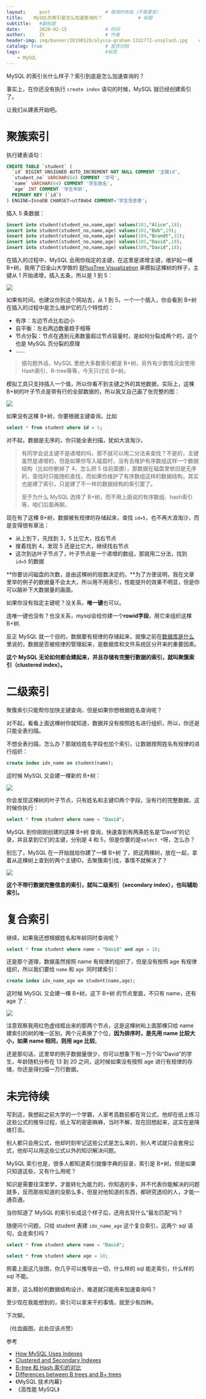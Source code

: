 ```yaml
---
layout:     post                    # 使用的布局（不需要改）
title:    MySQL的索引是怎么加速查询的？             # 标题 
subtitle:   #副标题
date:       2020-02-15              # 时间
author:     ZY                      # 作者
header-img: img/banner/20190128/alyssa-graham-1322772-unsplash.jpg    #这篇文章标题背景图片
catalog: true                       # 是否归档
tags:                               #标签
    - MySQL
---
```


MySQL 的索引长什么样子？索引到底是怎么加速查询的？

事实上，在你还没有执行 `create index` 语句的时候，MySQL 就已经创建索引了。

让我们从建表开始吧。

# 聚簇索引

执行建表语句：

```sql
CREATE TABLE `student` (
  `id` BIGINT UNSIGNED AUTO_INCREMENT NOT NULL COMMENT '主键id',
  `student_no` VARCHAR(64) COMMENT '学号',
  `name` VARCHAR(64) COMMENT '学生姓名',
  `age` INT COMMENT '学生年龄',
  PRIMARY KEY (`id`)
) ENGINE=InnoDB CHARSET=utf8mb4 COMMENT='学生信息表';
```

插入 5 条数据：

```sql
insert into student(student_no,name,age) values(101,"Alice",18);
insert into student(student_no,name,age) values(102,"Bob",19);
insert into student(student_no,name,age) values(104,"Brandt",15);
insert into student(student_no,name,age) values(105,"David",19);
insert into student(student_no,name,age) values(109,"David",18);
```

在插入的过程中，MySQL 会用你指定的主键，在这里是递增主键，维护起一棵 B+树，我用了旧金山大学做的 [BPlusTree Visualization](https://www.cs.usfca.edu/~galles/visualization/BPlusTree.html) 来模拟这棵树的样子，主键从 1 开始递增，插入五条，所以是 1 到 5：

![](/img/post/2020-02-15-how-mysql-use-index/bplustree-vis.png)  

如果有时间，也建议你到这个网站去，从 1 到 5，一个一个插入，你会看到 B+树在插入的过程中是怎么维护它的几个特性的：

- 有序：左边节点比右边小
- 自平衡：左右两边数量趋于相等
- 节点分裂：节点在遇到元素数量超过节点容量时，是如何分裂成两个的，这个也是 MySQL 页分裂的原理
- ......

> 插句题外话，MySQL 里绝大多数索引都是 B+树，另外有少数情况会使用 Hash索引、R-tree等等，今天只讨论 B+树。

模拟工具只支持插入一个值，所以你看不到主键之外的其他数据，实际上，这棵 B+树的叶子节点是带有行的全部数据的，所以我又自己画了张完整的图：

![](/img/post/2020-02-15-how-mysql-use-index/MySQL-clustered-index.png)  

如果没有这棵 B+树，你要根据主键查询，比如

```sql
select * from student where id = 5;
```

对不起，数据是无序的，你只能全表扫描，犹如大浪淘沙。

> 有同学会说主键不是递增的吗，那不就可以用二分法来查找？不是的，主键虽然是递增的，但是如果你写入磁盘时，没有去维护有序数组这样一个数据结构（比如你删掉了 4，怎么把 5 往前面挪），那数据在磁盘里依旧是无序的，查找时只能随机查找，而如果你维护了有序数组这样的数据结构，其实也是建了索引，只是建了不一样的数据结构的索引罢了。
>
> 至于为什么 MySQL 选择了 B+树，而不用上面说的有序数组、hash索引等，咱们后面再聊。

现在有了这棵 B+树，数据被有规律的存储起来，查找 `id=5`，也不再大浪淘沙，而是变得很有章法：

- 从上到下，先找到 3，5 比它大，找右节点
- 接着找到 4，发现 5 还是比它大，继续找右节点
- 这次到达叶子节点了，叶子节点是一个递增的数组，那就用二分法，找到 `id=5` 的数据

**你要访问磁盘的次数，是由这棵树的层数决定的。**为了方便说明，我在文章里举的例子的数据量不会太大，所以用不用索引，性能提升的效果不明显，但是你可以脑补下大数据量的画面。

如果你没有指定主键呢？没关系，**唯一键**也可以。

连唯一键也没有？也没关系，mysql会给你建一个**rowid字段**，用它来组织这棵 B+树.

反正 MySQL 就一个目的，数据要有规律的存储起来，就像之前在[数据库是什么](https://zhuanlan.zhihu.com/p/83074930)里说的，数据是否被规律的管理起来，是数据库和文件系统区分开来的重要因素。

**这个 MySQL 无论如何都会建起来，并且存储有完整行数据的索引，就叫聚簇索引（clustered index）。**



# 二级索引

聚簇索引只能帮你加快主键查询，但是如果你想根据姓名查询呢？

对不起，看看上面这棵树你就知道，数据并没有按照姓名进行组织，所以，你还是只能全表扫描。

不想全表扫描，怎么办？那就给姓名字段也加个索引，让数据按照姓名有规律的进行组织：

```sql
create index idx_name on student(name);
```

这时候 MySQL 又会建一棵新的 B+树：

![](/img/post/2020-02-15-how-mysql-use-index/MySQL-secondary-index.png)  

你会发现这棵树的叶子节点，只有姓名和主键ID两个字段，没有行的完整数据，这时候你执行：

```sql
select * from student where name = "David";
```

MySQL 到你刚刚创建的这棵 B+树 查询，快速查到有两条姓名是“David”的记录，并且拿到它们的主键，分别是 4 和 5，但是你要的是`select *`呀，怎么办？

别忘了，MySQL 在一开始就给你建了一棵 B+树 了，把这两棵树，放在一起，拿着从这棵树上查到的两个主键ID，去聚簇索引找，事情不就解决了？

![](/img/post/2020-02-15-how-mysql-use-index/MySQL-clustered-secondary.png)  

**这个不带行数据完整信息的索引，就叫二级索引（secondary index），也叫辅助索引。**



# 复合索引

继续，如果我还想根据姓名和年龄同时查询呢？

```sql
select * from student where name = "David" and age = 18;
```

还是那个道理，数据虽然按照 name 有规律的组织了，但是没有按照 age 有规律组织，所以我们要给 `name` 和 `age `同时建索引：

```sql
create index idx_name_age on student(name,age);
```

这时候 MySQL 又会建一棵 B+树，这下 B+树 的节点里面，不只有 name，还有 age 了：

![](/img/post/2020-02-15-how-mysql-use-index/MySQL-combined-index.png)  

注意观察我用红色虚线框出来的那两个节点，这是这棵树和上面那棵只给 name 建索引的树的唯一区别，两个元素换了个位，**因为排序时，是先用 name 比较大小，如果 name 相同，则用 age 比较**。

还是那句话，这里举的例子数据量很少，你可以想象下有一万个叫“David”的学生，年龄随机分布在 13 到 20 之间，这时候如果没有按照 age 进行有规律的存储，你还是得扫描一万行数据。



# 未完待续

写到这，我想起之前大学的一个学霸，人家考高数前都在背公式，他却在纸上练习这些公式的推导过程，纸上写的密密麻麻，当时不解，现在回想起来，这实在是降维打击。

别人都只会用公式，他却时刻牢记这些公式是怎么来的，别人考试就只会套用公式，他却可以用这些公式以外的知识解决问题。

MySQL 索引也是，很多人都知道索引就像字典的目录，索引是 B+树，但是如果只知道这些，又有什么用呢？

知识是需要往深里学，才能转化为能力的，你知道的多，并不代表你能解决的问题就多，反而那些知道的没那么多，但是对他知道的东西，都研究透彻的人，才能一通百通。

当你知道了 MySQL 的索引长成这个样子后，还用去背什么“最左匹配”吗？

随便问个问题，只给 student 表建 `idx_name_age` 这个复合索引，这两个 sql 语句，会走索引吗？

```sql
select * from student where name = "David";
```

```sql
select * from student where age = 18;
```

照着上面这几张图，你几乎可以推导出一切，什么样的 sql 能走索引，什么样的 sql 不能。

甚至，这么精妙的数据结构设计，难道就只能用来加速查询吗？

至少现在我能想到的，索引可以拿来干的事情，就至少有四种。

下次聊。

（吐血画图，此处应该点赞）



参考

- [How MySQL Uses Indexes](https://dev.mysql.com/doc/refman/8.0/en/mysql-indexes.html)
- [Clustered and Secondary Indexes](https://dev.mysql.com/doc/refman/5.7/en/innodb-index-types.html)
- [B-tree 和 Hash 索引的对比](https://dev.mysql.com/doc/refman/8.0/en/index-btree-hash.html)
- [Differences between B trees and B+ trees](https://stackoverflow.com/questions/870218/differences-between-b-trees-and-b-trees)
- 《MySQL 技术内幕》
- 《高性能 MySQL》
























